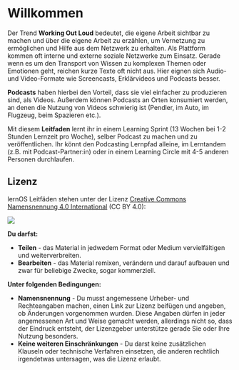# Willkommen

Der Trend **Working Out Loud** bedeutet, die eigene Arbeit sichtbar zu machen und über die eigene Arbeit zu erzählen, um Vernetzung zu ermöglichen und Hilfe aus dem Netzwerk zu erhalten. Als Plattform kommen oft interne und externe soziale Netzwerke zum Einsatz. Gerade wenn es um den Transport von Wissen zu komplexen Themen oder Emotionen geht, reichen kurze Texte oft nicht aus. Hier eignen sich Audio- und Video-Formate wie Screencasts, Erklärvideos und Podcasts besser.

**Podcasts** haben hierbei den Vorteil, dass sie viel einfacher zu produzieren sind, als Videos. Außerdem können Podcasts an Orten konsumiert werden, an denen die Nutzung von Videos schwierig ist (Pendler, im Auto, im Flugzeug, beim Spazieren etc.).

Mit diesem **Leitfaden** lernt ihr in einem Learning Sprint (13 Wochen bei 1-2 Stunden Lernzeit pro Woche), selber Podcast zu machen und zu veröffentlichen. Ihr könnt den Podcasting Lernpfad alleine, im Lerntandem (z.B. mit Podcast-Partner:in) oder in einem Learning Circle mit 4-5 anderen Personen durchlaufen.

## Lizenz

lernOS Leitfäden stehen unter der Lizenz [Creative Commons Namensnennung 4.0 International](https://creativecommons.org/licenses/by/4.0/deed.de) (CC BY 4.0): 

![](https://i.creativecommons.org/l/by/4.0/88x31.png)

**Du darfst:**

* **Teilen** - das Material in jedwedem Format oder Medium vervielfältigen und weiterverbreiten.
* **Bearbeiten** - das Material remixen, verändern und darauf aufbauen und zwar für beliebige Zwecke, sogar kommerziell.

**Unter folgenden Bedingungen:**

- **Namensnennung** - Du musst angemessene Urheber- und Rechteangaben machen, einen Link zur Lizenz beifügen und angeben, ob Änderungen vorgenommen wurden. Diese Angaben dürfen in jeder angemessenen Art und Weise gemacht werden, allerdings nicht so, dass der Eindruck entsteht, der Lizenzgeber unterstütze gerade Sie oder Ihre Nutzung besonders.
- **Keine weiteren Einschränkungen** - Du darst keine zusätzlichen Klauseln oder technische Verfahren einsetzen, die anderen rechtlich irgendetwas untersagen, was die Lizenz erlaubt.
